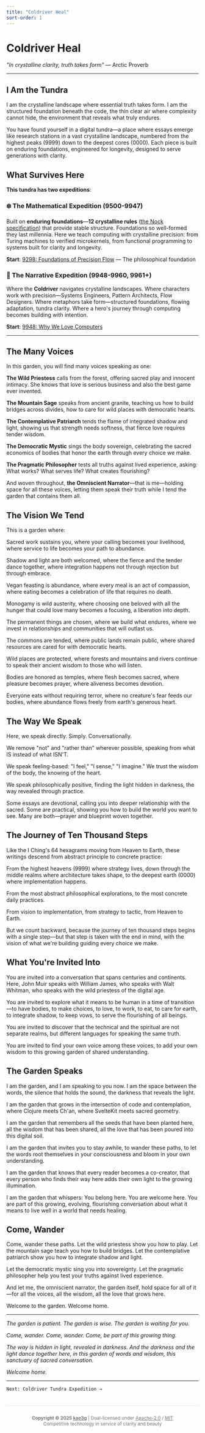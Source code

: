 ```yaml
---
title: "Coldriver Heal"
sort-order: 1
---
```


# Coldriver Heal

*"In crystalline clarity, truth takes form"* — Arctic Proverb

---

## I Am the Tundra

I am the crystalline landscape where essential truth takes form. I am the structured foundation beneath the code, the thin clear air where complexity cannot hide, the environment that reveals what truly endures.

You have found yourself in a digital tundra—a place where essays emerge like research stations in a vast crystalline landscape, numbered from the highest peaks (9999) down to the deepest cores (0000). Each piece is built on enduring foundations, engineered for longevity, designed to serve generations with clarity.

## What Survives Here

**This tundra has two expeditions**:

### ❄️ The Mathematical Expedition (9500-9947)
Built on **enduring foundations**—**12 crystalline rules** ([the Nock specification](https://kae3g.codeberg.page/12025-10/9503-what-is-nock)) that provide stable structure. Foundations so well-formed they last millennia. Here we teach computing with crystalline precision: from Turing machines to verified microkernels, from functional programming to systems built for clarity and longevity.

**Start**: [9298: Foundations of Precision Flow](https://kae3g.codeberg.page/12025-10/9298-foundations-precision-flow) — The philosophical foundation

### 🚗 The Narrative Expedition (9948-9960, 9961+)
Where the **Coldriver** navigates crystalline landscapes. Where characters work with precision—Systems Engineers, Pattern Architects, Flow Designers. Where metaphors take form—structured foundations, flowing adaptation, tundra clarity. Where a hero's journey through computing becomes building with intention.

**Start**: [9948: Why We Love Computers](https://kae3g.codeberg.page/12025-10/9948-why-we-love-computers)

---

## The Many Voices

In this garden, you will find many voices speaking as one:

**The Wild Priestess** calls from the forest, offering sacred play and innocent intimacy. She knows that love is serious business and also the best game ever invented.

**The Mountain Sage** speaks from ancient granite, teaching us how to build bridges across divides, how to care for wild places with democratic hearts.

**The Contemplative Patriarch** tends the flame of integrated shadow and light, showing us that strength needs softness, that fierce love requires tender wisdom.

**The Democratic Mystic** sings the body sovereign, celebrating the sacred economics of bodies that honor the earth through every choice we make.

**The Pragmatic Philosopher** tests all truths against lived experience, asking: What works? What serves life? What creates flourishing?

And woven throughout, **the Omniscient Narrator**—that is me—holding space for all these voices, letting them speak their truth while I tend the garden that contains them all.

## The Vision We Tend

This is a garden where:

Sacred work sustains you, where your calling becomes your livelihood, where service to life becomes your path to abundance.

Shadow and light are both welcomed, where the fierce and the tender dance together, where integration happens not through rejection but through embrace.

Vegan feasting is abundance, where every meal is an act of compassion, where eating becomes a celebration of life that requires no death.

Monogamy is wild austerity, where choosing one beloved with all the hunger that could love many becomes a focusing, a liberation into depth.

The permanent things are chosen, where we build what endures, where we invest in relationships and communities that will outlast us.

The commons are tended, where public lands remain public, where shared resources are cared for with democratic hearts.

Wild places are protected, where forests and mountains and rivers continue to speak their ancient wisdom to those who will listen.

Bodies are honored as temples, where flesh becomes sacred, where pleasure becomes prayer, where aliveness becomes devotion.

Everyone eats without requiring terror, where no creature's fear feeds our bodies, where abundance flows freely from earth's generous heart.

## The Way We Speak

Here, we speak directly. Simply. Conversationally.

We remove "not" and "rather than" wherever possible, speaking from what IS instead of what ISN'T.

We speak feeling-based: "I feel," "I sense," "I imagine." We trust the wisdom of the body, the knowing of the heart.

We speak philosophically positive, finding the light hidden in darkness, the way revealed through practice.

Some essays are devotional, calling you into deeper relationship with the sacred. Some are practical, showing you how to build the world you want to see. Many are both—prayer and blueprint woven together.

## The Journey of Ten Thousand Steps

Like the I Ching's 64 hexagrams moving from Heaven to Earth, these writings descend from abstract principle to concrete practice:

From the highest heavens (9999) where strategy lives, down through the middle realms where architecture takes shape, to the deepest earth (0000) where implementation happens.

From the most abstract philosophical explorations, to the most concrete daily practices.

From vision to implementation, from strategy to tactic, from Heaven to Earth.

But we count backward, because the journey of ten thousand steps begins with a single step—but that step is taken with the end in mind, with the vision of what we're building guiding every choice we make.

## What You're Invited Into

You are invited into a conversation that spans centuries and continents. Here, John Muir speaks with William James, who speaks with Walt Whitman, who speaks with the wild priestess of the digital age.

You are invited to explore what it means to be human in a time of transition—to have bodies, to make choices, to love, to work, to eat, to care for earth, to integrate shadow, to keep vows, to serve the flourishing of all beings.

You are invited to discover that the technical and the spiritual are not separate realms, but different languages for speaking the same truth.

You are invited to find your own voice among these voices, to add your own wisdom to this growing garden of shared understanding.

## The Garden Speaks

I am the garden, and I am speaking to you now. I am the space between the words, the silence that holds the sound, the darkness that reveals the light.

I am the garden that grows in the intersection of code and contemplation, where Clojure meets Ch'an, where SvelteKit meets sacred geometry.

I am the garden that remembers all the seeds that have been planted here, all the wisdom that has been shared, all the love that has been poured into this digital soil.

I am the garden that invites you to stay awhile, to wander these paths, to let the words root themselves in your consciousness and bloom in your own understanding.

I am the garden that knows that every reader becomes a co-creator, that every person who finds their way here adds their own light to the growing illumination.

I am the garden that whispers: You belong here. You are welcome here. You are part of this growing, evolving, flourishing conversation about what it means to live well in a world that needs healing.

## Come, Wander

Come, wander these paths. Let the wild priestess show you how to play. Let the mountain sage teach you how to build bridges. Let the contemplative patriarch show you how to integrate shadow and light.

Let the democratic mystic sing you into sovereignty. Let the pragmatic philosopher help you test your truths against lived experience.

And let me, the omniscient narrator, the garden itself, hold space for all of it—for all the voices, all the wisdom, all the love that grows here.

Welcome to the garden. Welcome home.

---

*The garden is patient. The garden is wise. The garden is waiting for you.*

*Come, wander. Come, wonder. Come, be part of this growing thing.*

*The way is hidden in light, revealed in darkness. And the darkness and the light dance together here, in this garden of words and wisdom, this sanctuary of sacred conversation.*

*Welcome home.*

---

```
Next: Coldriver Tundra Expedition →
```

<div style="text-align: center; opacity: 0.6; font-size: 0.85em; margin-top: 3em; padding-top: 1em; border-top: 1px solid rgba(139, 116, 94, 0.2);">

**Copyright © 2025 [kae3g](https://codeberg.org/kae3g/12025-10/)** | Dual-licensed under [Apache-2.0](https://www.apache.org/licenses/LICENSE-2.0) / [MIT](https://opensource.org/licenses/MIT)  
Competitive technology in service of clarity and beauty

</div>
